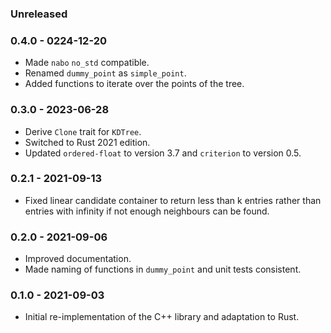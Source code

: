 ### Unreleased

### 0.4.0 - 0224-12-20

* Made `nabo` `no_std` compatible.
* Renamed `dummy_point` as `simple_point`.
* Added functions to iterate over the points of the tree.

### 0.3.0 - 2023-06-28

* Derive `Clone` trait for `KDTree`.
* Switched to Rust 2021 edition.
* Updated `ordered-float` to version 3.7 and `criterion` to version 0.5.

### 0.2.1 - 2021-09-13

* Fixed linear candidate container to return less than k entries rather than entries with infinity if not enough neighbours can be found.

### 0.2.0 - 2021-09-06

* Improved documentation.
* Made naming of functions in `dummy_point` and unit tests consistent.

### 0.1.0 - 2021-09-03

* Initial re-implementation of the C++ library and adaptation to Rust.
